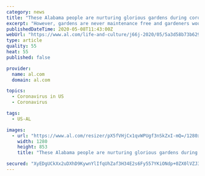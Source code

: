 ```yaml
---
category: news
title: "These Alabama people are nurturing glorious gardens during coronavirus"
excerpt: "However, gardens are never maintenance free and gardeners would be unhappy if they were. \"The areas around our farmhouse, we have kept with old fashioned plants such as Iris, Penstemon, heirloom Shasta daises and Byzantine glads,"
publishedDateTime: 2020-05-08T11:43:00Z
webUrl: "https://www.al.com/life-and-culture/j66j-2020/05/5a3d58b73b6298/these-alabama-people-are-nurturing-glorious-gardens-during-coronavirus.html"
type: article
quality: 55
heat: 55
published: false

provider:
  name: al.com
  domain: al.com

topics:
  - Coronavirus in US
  - Coronavirus

tags:
  - US-AL

images:
  - url: "https://www.al.com/resizer/pX5fVHjCx1qvWPUgf3nSkZxI-mQ=/1280x0/smart/advancelocal-adapter-image-uploads.s3.amazonaws.com/expo.advance.net/img/72b828d8cf/width2048/9f1_img1394.jpeg"
    width: 1280
    height: 853
    title: "These Alabama people are nurturing glorious gardens during coronavirus"

secured: "XyEDgUCkXx2uDXhD9KywnYlIfqUhZaf3H34E2s6Fy557YKiONdp+0ZX0lVZJ3gtyV7EktSapyPqu5vr3cRggTPJM8mUu4MAGS4GHTNJO7uN2oNQ9tTHiMz0H0ufU8w48XmwQ4I1y70ksc3zgMdmlzPk7oA2IMnrL0siEkeuXRY5B3nH0OwUw9lp0dRWbnZoRMeMQ7L+6hG21tlr/rTLaODnQZO6+FsAiNatoJq4hIb27K1zns2+VlKlNkdB6+qa+oJylJRnp57XlLemFKKKkr12YzRasag6x1SmNYpF07sPIQA7oHRaNX6lglvTbc/9xIWckPGMTzcMfxsINv29gssNkZr73pJVEKCsBgcDSjjqGg2OtSS563WK1qvzp82enf9NVW7pG9rNiyXEkto3qcLMitTTSiFU5QEs9UXHtgnADGBjWp6Qlc2wybPay8n31kG2jJypAzSXzo61Nk/LpeaZHKs7ztgpSQ7eSY/OC/9k=;kl7/HVTzPov/AO+FR0ZRzw=="
---
```


